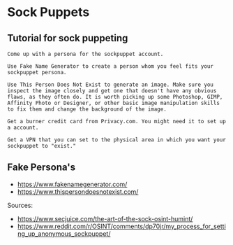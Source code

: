# Sock Puppets

## Tutorial for sock puppeting
    Come up with a persona for the sockpuppet account.

    Use Fake Name Generator to create a person whom you feel fits your sockpuppet persona.

    Use This Person Does Not Exist to generate an image. Make sure you inspect the image closely and get one that doesn't have any obvious flaws, as they often do. It is worth picking up some Photoshop, GIMP, Affinity Photo or Designer, or other basic image manipulation skills to fix them and change the background of the image.

    Get a burner credit card from Privacy.com. You might need it to set up a account.

    Get a VPN that you can set to the physical area in which you want your sockpuppet to "exist."

## Fake Persona's
- https://www.fakenamegenerator.com/
- https://www.thispersondoesnotexist.com/

Sources:
- https://www.secjuice.com/the-art-of-the-sock-osint-humint/
- https://www.reddit.com/r/OSINT/comments/dp70jr/my_process_for_setting_up_anonymous_sockpuppet/